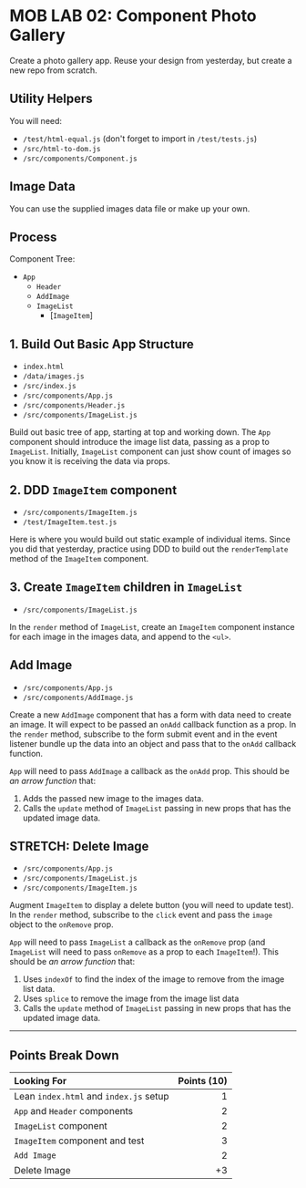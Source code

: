 MOB LAB 02: Component Photo Gallery
===

Create a photo gallery app. Reuse your design from yesterday,
but create a new repo from scratch.

## Utility Helpers

You will need:

- `/test/html-equal.js` (don't forget to import in `/test/tests.js`)
- `/src/html-to-dom.js`
- `/src/components/Component.js`

## Image Data

You can use the supplied images data file or make up your own.

## Process

Component Tree:

- `App`
    - `Header`
    - `AddImage`
    - `ImageList`
        - [`ImageItem`]

## 1. Build Out Basic App Structure

- `index.html`
- `/data/images.js`
- `/src/index.js`
- `/src/components/App.js`
- `/src/components/Header.js`
- `/src/components/ImageList.js`

Build out basic tree of app, starting at top and working down. The `App` component
should introduce the image list data, passing as a prop to `ImageList`. Initially,
`ImageList` component can just show count of images so you know it is receiving the
data via props.

## 2. DDD `ImageItem` component

- `/src/components/ImageItem.js`
- `/test/ImageItem.test.js`

Here is where you would build out static example of individual items. Since you did that 
yesterday, practice using DDD to build out the `renderTemplate` method of the 
`ImageItem` component.

## 3. Create `ImageItem` children in `ImageList`

- `/src/components/ImageList.js`

In the `render` method of `ImageList`, create an `ImageItem` component instance
for each image in the images data, and append to the `<ul>`.

## Add Image

- `/src/components/App.js`
- `/src/components/AddImage.js`

Create a new `AddImage` component that has a form with data need to create an image.
It will expect to be passed an `onAdd` callback function as a prop. In the `render` method,
subscribe to the form submit event and in the event listener bundle up the data into an 
object and pass that to the `onAdd` callback function.

`App` will need to pass `AddImage` a callback as the `onAdd` prop. This should be _an arrow 
function_ that:
1. Adds the passed new image to the images data.
1. Calls the `update` method of `ImageList` passing in new props that has the updated
image data.

## STRETCH: Delete Image

- `/src/components/App.js`
- `/src/components/ImageList.js`
- `/src/components/ImageItem.js`

Augment `ImageItem` to display a delete button (you will need to update test). In the `render`
method, subscribe to the `click` event and pass the `image` object to the `onRemove` prop.

`App` will need to pass `ImageList` a callback as the `onRemove` prop (and `ImageList` will need
to pass `onRemove` as a prop to each `ImageItem`!). This should be _an arrow 
function_ that:
1. Uses `indexOf` to find the index of the image to remove from the image list data.
1. Uses `splice` to remove the image from the image list data
1. Calls the `update` method of `ImageList` passing in new props that has the updated
image data.

---

## Points Break Down

Looking For | Points (10)
:--|--:
Lean `index.html` and `index.js` setup  | 1
`App` and `Header` components | 2
`ImageList` component | 2
`ImageItem` component and test | 3
`Add Image` | 2
Delete Image | +3 